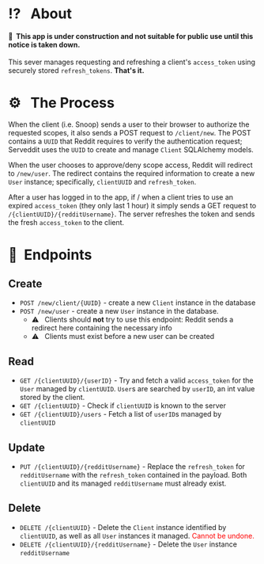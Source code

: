 # ⁉️ &nbsp; About

#### 🚧&nbsp; This app is under construction and not suitable for public use until this notice is taken down.

This sever manages requesting and refreshing a client's `access_token` using securely stored `refresh_tokens`. <b>That's it.</b>

# ⚙️ &nbsp; The Process

When the client (i.e. Snoop) sends a user to their browser to authorize the requested scopes, it also sends a POST request to `/client/new`. The POST contains a `UUID` that Reddit requires to verify the authentication request; Serveddit uses the `UUID` to create and manage `Client` SQLAlchemy models.

When the user chooses to approve/deny scope access, Reddit will redirect to `/new/user`. The redirect contains the required information to create a new `User` instance; specifically, `clientUUID` and `refresh_token`.

After a user has logged in to the app, if / when a client tries to use an expired `access_token` (they only last 1 hour) it simply sends a GET request to `/{clientUUID}/{redditUsername}`. The server refreshes the token and sends the fresh `access_token` to the client.

# 💩&nbsp; Endpoints

## Create

- `POST /new/client/{UUID}` - create a new `Client` instance in the database
- `POST /new/user` - create a new `User` instance in the database.
  - ⚠️ &nbsp; Clients should <b >not</b> try to use this endpoint: Reddit sends a redirect here containing the necessary info
  - ⚠️ &nbsp; Clients must exist before a new user can be created

## Read

- `GET /{clientUUID}/{userID}` - Try and fetch a valid `access_token` for the `User` managed by `clientUUID`. `User`s are searched by `userID`, an int value stored by the client.
- `GET /{clientUUID}` - Check if `clientUUID` is known to the server
- `GET /{clientUUID}/users` - Fetch a list of `userID`s managed by `clientUUID`

## Update

- `PUT /{clientUUID}/{redditUsername}` - Replace the `refresh_token` for `redditUsername` with the `refresh_token` contained in the payload. Both `clientUUID` and its managed `redditUsername` must already exist.

## Delete

- `DELETE /{clientUUID}` - Delete the `Client` instance identified by `clientUUID`, as well as all `User` instances it managed. <span style="color:red">Cannot be undone</b>.
- `DELETE /{clientUUID}/{redditUsername}` - Delete the `User` instance `redditUsername`

